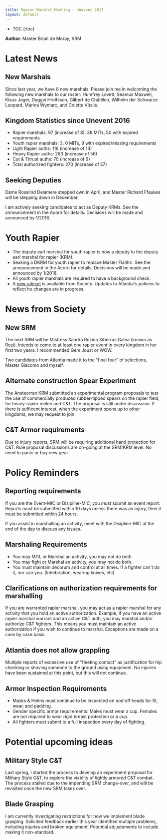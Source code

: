 ```yaml
---
title: Rapier Marshal Meeting - Unevent 2017
layout: default
---
```


* TOC
{:toc}

**Author**: Master Brian de Moray, KRM

# Latest News

## New Marshals

Since last year, we have 8 new marshals.  Please join me in welcoming the following new marshals to our roster: Humfrey Lovett, Seamus Maxwell, Klaus Jager, Dyggvi Hrolfsson, Gilbert de Châtillon, Wilhelm der Schwarze Leopard, Marina Wymarc, and Colette Vitalis.

## Kingdom Statistics since Unevent 2016

* Rapier marshals: 97 (increase of 8). 38 MITs, 50 with expired requirements
* Youth rapier marshals: 3.  0 MITs, 9 with expired/missing requirements
* Light Rapier auths: 116 (increase of 14)
* Heavy Rapier auths: 263 (increase of 56)
* Cut & Thrust auths: 70 (increase of 9)
* Total authorized fighters: 270 (increase of 57)

## Seeking Deputies

Dame Rosalind Delamere stepped own in April, and Master Richard Ffaukes will be stepping down in December.

I am actively seeking candidates to act as Deputy KRMs.  See the announcement in the Acorn for details.  Decisions will be made and announced by 1/2018.

# Youth Rapier

* The deputy earl marshal for youth rapier is now a deputy to the deputy earl marshal for rapier (KRM).
* Seaking a DKRM for youth rapier to replace Master Flaithri.  See the announcement in the Acorn for details.  Decisions will be made and announced by 1/2018.
* All youth rapier marshals are required to have a background check.
* A [new ruleset](http://sca.org/officers/marshal/youthcombat/docs/YouthMartialHandbook.pdf) is available from Society.  Updates to Atlantia's policies to reflect he changes are in progress.

# News from Society

## New SRM

The next SRM will be Mistress Xandra Rozina Xiberras Galea (known as Rozi).  Intends to come to at least one rapier event in every kingdom in her first two years.  I recommended Gem Joust or WOW.

Two candidates from Atlantia made it to the "final four" of selections, Master Giacomo and myself.

## Alternate construction Spear Experiment

The Ansteorran KRM submitted an experimental program proposals to test the use of commercially produced rubber-tipped spears on the rapier field, for heavy-rapier melee and C&T.  The proposal is still under discussion.  If there is sufficent interest, when the experiment opens up to other kingdoms, we may request to join.

## C&T Armor requirements

Due to injury reports, SRM will be requiring additional hand protection for C&T.  Rule proposal discussions are on-going at the SRM/KRM level.  No need to panic or buy new gear.

# Policy Reminders

## Reporting requirements

If you are the Event-MIC or Disipline-MIC, you *must* submit an event report.  Reports must be submitted within 10 days unless there was an injury, then it must be submitted within 24 hours.

If you assist in marshalling an activity, meet with the Disipline-MIC at the end of the day to discuss any issues.

## Marshaling Requirements

* You may MOL or Marshal an activity, you may not do both.
* You may fight or Marshal an activity, you may not do both.
* You must maintain decorum and control at all times.  If a fighter can't do it, nor can you.  (Inhebriation, wearing knives, etc)

## Clarifications on authorization requirements for marshalling

If you are warranted rapier marshal, you may act as a rapier marshal for any
activity that you hold an active authorization.  Example, if you have an active
rapier marshal warrant and an active C&T auth, you may marshal and/or authorize
C&T fighters.  This means you must maintain an active authorization if you wish
to continue to marshal.  Exceptions are made on a case by case basis.

## Atlantia does not allow grappling

Multiple reports of excessive use of "fleeting contact" as justification for
hip checking or shoving someone to the ground using equipment.  No injuries
have been sustained at this point, but this will not continue.

## Armor Inspection Requirements

* Masks & Helms must continue to be inspected on *and* off heads for fit, wear, and padding.
* Gender specific armor requirements: Males must wear a cup.  Females are not required to wear rigid breast protection or a cup.
* All fighters must submit to a full inspection every day of fighting.

# Potential upcoming ideas

## Military Style C&T

Last spring, I started the process to develop an experiment proposal for
Military Style C&T, to explore the viablity of lightly armored C&T combat.  The
process stalled due to the impending SRM change-over, and will be revisited
once the new SRM takes over.

## Blade Grasping

I am currently investigating restrictions for how we implement blade grasping.
Solicited feedback earlier this year identified multiple problems, including
injuries and broken equipment.  Potential adjustements to include making it
non-standard.
